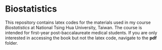 # Biostatistics

This repository contains latex codes for the materials used in my course *Biostatistics* at National Tsing Hua University, Taiwan.  The course is intended for first-year post-baccalaureate medical students.  If you are only interested in accessing the book but not the latex code, navigate to the **pdf** folder.
